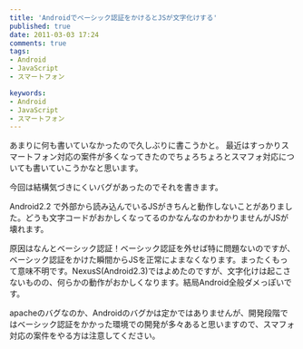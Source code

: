 ```yaml
---
title: 'Androidでベーシック認証をかけるとJSが文字化けする'
published: true
date: 2011-03-03 17:24
comments: true
tags:
- Android
- JavaScript
- スマートフォン

keywords:
- Android
- JavaScript
- スマートフォン
---
```

あまりに何も書いていなかったので久しぶりに書こうかと。
最近はすっかりスマートフォン対応の案件が多くなってきたのでちょろちょろとスマフォ対応についても書いていこうかなと思います。

今回は結構気づきにくいバグがあったのでそれを書きます。

Android2.2 で外部から読み込んでいるJSがきちんと動作しないことがありました。どうも文字コードがおかしくなってるのかなんなのかわかりませんがJSが壊れます。

原因はなんとベーシック認証！ベーシック認証を外せば特に問題ないのですが、ベーシック認証をかけた瞬間からJSを正常によまなくなります。まったくもって意味不明です。NexusS(Android2.3)ではよめたのですが、文字化けは起こさないものの、何らかの動作がおかしくなります。結局Android全般ダメっぽいです。

apacheのバグなのか、Androidのバグかは定かではありませんが、開発段階ではベーシック認証をかかった環境での開発が多々あると思いますので、スマフォ対応の案件をやる方は注意してください。